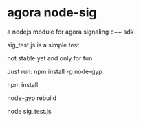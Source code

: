 # agora node-sig
a nodejs module for agora signaling c++ sdk

sig_test.js is a simple test

not stable yet and only for fun

Just run:
npm install -g node-gyp

npm install

node-gyp rebuild

node sig_test.js
